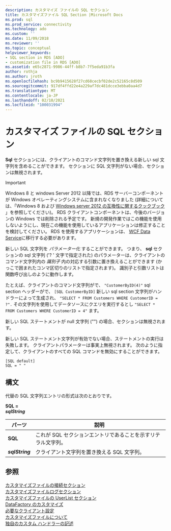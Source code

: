```yaml
---
description: カスタマイズ ファイルの SQL セクション
title: カスタマイズファイル SQL Section |Microsoft Docs
ms.prod: sql
ms.prod_service: connectivity
ms.technology: ado
ms.custom: ''
ms.date: 11/09/2018
ms.reviewer: ''
ms.topic: conceptual
helpviewer_keywords:
- SQL section in RDS [ADO]
- customization file in RDS [ADO]
ms.assetid: e65c2871-9986-44ff-b8b7-7f5eda91b3fa
author: rothja
ms.author: jroth
ms.openlocfilehash: bc9b9415628f27cd68cecbf02de2c52165c8d509
ms.sourcegitcommit: 917df4ffd22e4a229af7dc481dcce3ebba0aa4d7
ms.translationtype: MT
ms.contentlocale: ja-JP
ms.lasthandoff: 02/10/2021
ms.locfileid: "100031994"
---
```

# <a name="customization-file-sql-section"></a>カスタマイズ ファイルの SQL セクション
**Sql** セクションには、クライアントのコマンド文字列を置き換える新しい sql 文字列を含めることができます。 セクションに SQL 文字列がない場合、セクションは無視されます。  
  
> [!IMPORTANT]
>  Windows 8 と windows Server 2012 以降では、RDS サーバーコンポーネントが Windows オペレーティングシステムに含まれなくなりました (詳細については、「Windows 8 および [Windows server 2012 の互換性に関するクックブック](https://www.microsoft.com/download/details.aspx?id=27416) 」を参照してください)。 RDS クライアントコンポーネントは、今後のバージョンの Windows では削除される予定です。 新規の開発作業ではこの機能を使用しないようにし、現在この機能を使用しているアプリケーションは修正することを検討してください。 RDS を使用するアプリケーションは、 [WCF Data Service](/dotnet/framework/wcf/)に移行する必要があります。  
  
 新しい SQL 文字列を *パラメーター化* することができます。 つまり、 **sql** セクションの sql 文字列 ('? ' 文字で指定された) のパラメーターは、クライアントのコマンド文字列内の *識別子* 内の対応する引数に置き換えることができます (かっこで囲まれたコンマ区切りのリストで指定されます)。 識別子と引数リストは関数呼び出しのように動作します。  
  
 たとえば、クライアントのコマンド文字列がで、 `"CustomerByID(4)"` sql section ヘッダーがで、 `[SQL CustomerByID]` 新しい sql section 文字列がハンドラーによって生成され、 `"SELECT * FROM Customers WHERE CustomerID = ?".` その文字列を使用してデータソースにクエリを実行するとし `"SELECT * FROM Customers WHERE CustomerID = 4"` ます。  
  
 新しい SQL ステートメントが null 文字列 ("") の場合、セクションは無視されます。  
  
 新しい SQL ステートメント文字列が有効でない場合、ステートメントの実行は失敗します。 クライアントパラメーターは事実上無視されます。 次のように指定して、クライアントのすべての SQL コマンドを無効にすることができます。  
  
```console
[SQL default]   
SQL = " "  
```  
  
## <a name="syntax"></a>構文  
 代替の SQL 文字列エントリの形式は次のとおりです。  
  
 **SQL =**   
 ***sqlString***  
  
|パーツ|説明|  
|----------|-----------------|  
|**SQL**|これが SQL セクションエントリであることを示すリテラル文字列。|  
|***sqlString***|クライアント文字列を置き換える SQL 文字列。|  
  
## <a name="see-also"></a>参照  
 [カスタマイズファイルの接続セクション](./customization-file-connect-section.md)   
 [カスタマイズファイルログセクション](./customization-file-logs-section.md)   
 [カスタマイズファイルの UserList セクション](./customization-file-userlist-section.md)   
 [DataFactory のカスタマイズ](./datafactory-customization.md)   
 [必要なクライアント設定](./required-client-settings.md)   
 [カスタマイズファイルについて](./understanding-the-customization-file.md)   
 [独自のカスタム ハンドラーの記述](./writing-your-own-customized-handler.md)